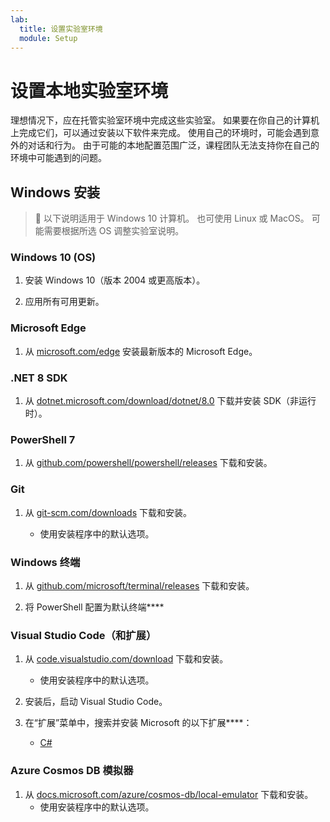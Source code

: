 ```yaml
---
lab:
  title: 设置实验室环境
  module: Setup
---
```


# 设置本地实验室环境

理想情况下，应在托管实验室环境中完成这些实验室。 如果要在你自己的计算机上完成它们，可以通过安装以下软件来完成。 使用自己的环境时，可能会遇到意外的对话和行为。 由于可能的本地配置范围广泛，课程团队无法支持你在自己的环境中可能遇到的问题。

## Windows 安装

> &#128221; 以下说明适用于 Windows 10 计算机。 也可使用 Linux 或 MacOS。 可能需要根据所选 OS 调整实验室说明。

### Windows 10 (OS)

1. 安装 Windows 10（版本 2004 或更高版本）。

1. 应用所有可用更新。

### Microsoft Edge

1. 从 [microsoft.com/edge] 安装最新版本的 Microsoft Edge。

### .NET 8 SDK

1. 从 [dotnet.microsoft.com/download/dotnet/8.0](https://dotnet.microsoft.com/en-us/download/dotnet/8.0) 下载并安装 SDK（非运行时）。

### PowerShell 7

1. 从 [github.com/powershell/powershell/releases] 下载和安装。

### Git

1. 从 [git-scm.com/downloads] 下载和安装。

    - 使用安装程序中的默认选项。

### Windows 终端

1. 从 [github.com/microsoft/terminal/releases] 下载和安装。

1. 将 PowerShell 配置为默认终端****

### Visual Studio Code（和扩展）

1. 从 [code.visualstudio.com/download] 下载和安装。

    - 使用安装程序中的默认选项。

1. 安装后，启动 Visual Studio Code。

1. 在“扩展”菜单中，搜索并安装 Microsoft 的以下扩展****：

    - [C#][marketplace.visualstudio.com/ms-dotnettools.csharp]

### Azure Cosmos DB 模拟器

1. 从 [docs.microsoft.com/azure/cosmos-db/local-emulator] 下载和安装。
    - 使用安装程序中的默认选项。

[code.visualstudio.com/download]: https://code.visualstudio.com/download
[docs.microsoft.com/azure/cosmos-db/local-emulator]: https://docs.microsoft.com/azure/cosmos-db/local-emulator#download-the-emulator
[dotnet.microsoft.com/download/dotnet/6.0]: https://dotnet.microsoft.com/download/dotnet/6.0
[git-scm.com/downloads]: https://git-scm.com/downloads
[github.com/microsoft/terminal/releases]: https://github.com/microsoft/terminal/releases/latest
[github.com/powershell/powershell/releases]: https://github.com/powershell/powershell/releases/latest
[marketplace.visualstudio.com/ms-dotnettools.csharp]: https://marketplace.visualstudio.com/items?itemName=ms-dotnettools.csharp
[microsoft.com/edge]: https://microsoft.com/edge
